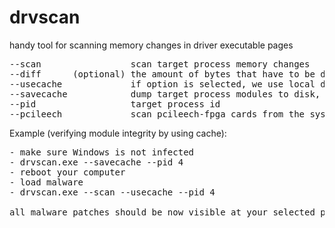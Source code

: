 # drvscan
handy tool for scanning memory changes in driver executable pages
<pre>
--scan                 scan target process memory changes  
--diff      (optional) the amount of bytes that have to be different before logging the patch  
--usecache             if option is selected, we use local dumps instead of original disk files  
--savecache            dump target process modules to disk, these can be used later with --usecache  
--pid                  target process id  
--pcileech             scan pcileech-fpga cards from the system (works 4.11 and earlier)
</pre>

Example (verifying module integrity by using cache):
<pre>
- make sure Windows is not infected
- drvscan.exe --savecache --pid 4
- reboot your computer
- load malware
- drvscan.exe --scan --usecache --pid 4

all malware patches should be now visible at your selected process
</pre>
